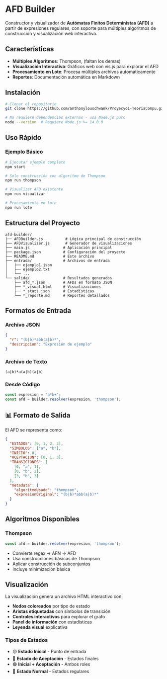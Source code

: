 # AFD Builder

Constructor y visualizador de **Autómatas Finitos Deterministas (AFD)** a partir de expresiones regulares, con soporte para múltiples algoritmos de construcción y visualización web interactiva.

##  Características

-  **Múltiples Algoritmos**: Thompson, (faltan los demas) 
-  **Visualización Interactiva**: Gráficos web con vis.js para explorar el AFD
-  **Procesamiento en Lote**: Procesa múltiples archivos automáticamente
-  **Reportes**: Documentación automática en Markdown

##  Instalación

```bash
# Clonar el repositorio
git clone https://github.com/anthonylouschwank/Proyecyo1-TeoriaCompu.git

# No requiere dependencias externas - usa Node.js puro
node --version  # Requiere Node.js >= 14.0.0
```

## Uso Rápido

### Ejemplo Básico
```bash
# Ejecutar ejemplo completo
npm start

# Solo construcción con algoritmo de Thompson
npm run thompson

# Visualizar AFD existente
npm run visualizar

# Procesamiento en lote
npm run lote
```

##  Estructura del Proyecto

```
afd-builder/
├── AFDBuilder.js          # Lógica principal de construcción
├── AFDVisualizer.js       # Generador de visualizaciones
├── main.js               # Aplicación principal
├── package.json          # Configuración del proyecto
├── README.md             # Este archivo
├── entrada/              # Archivos de entrada
│   ├── ejemplo1.json
│   ├── ejemplo2.txt
│   └── ...
└── salida/               # Resultados generados
    ├── afd_*.json        # AFDs en formato JSON
    ├── *_visual.html     # Visualizaciones
    ├── *_stats.json      # Estadísticas
    └── *_reporte.md      # Reportes detallados
```

##  Formatos de Entrada

### Archivo JSON
```json
{
  "r": "(b|b)*abb(a|b)*",
  "descripcion": "Expresión de ejemplo"
}
```

### Archivo de Texto
```
(a|b)*a(a|b)(a|b)
```

### Desde Código
```javascript
const expresion = "a*b+";
const afd = builder.resolver(expresion, 'thompson');
```

## 📊 Formato de Salida

El AFD se representa como:

```json
{
  "ESTADOS": [0, 1, 2, 3],
  "SIMBOLOS": ["a", "b"],
  "INICIO": 0,
  "ACEPTACION": [0, 1, 3],
  "TRANSICIONES": [
    [0, "a", 1],
    [0, "b", 2],
    [3, "b", 3]
  ],
  "metadata": {
    "algoritmoUsado": "thompson",
    "expresionOriginal": "(b|b)*abb(a|b)*"
  }
}
```

##  Algoritmos Disponibles

###  Thompson
```javascript
const afd = builder.resolver(expresion, 'thompson');
```
- Convierte regex → AFN → AFD
- Usa construcciones básicas de Thompson
- Aplicar construcción de subconjuntos
- Incluye minimización básica

##  Visualización

La visualización genera un archivo HTML interactivo con:

- **Nodos coloreados** por tipo de estado
- **Aristas etiquetadas** con símbolos de transición  
- **Controles interactivos** para explorar el grafo
- **Panel de información** con estadísticas
- **Leyenda visual** explicativa

### Tipos de Estados
- 🟡 **Estado Inicial** - Punto de entrada
- 🔴 **Estado de Aceptación** - Estados finales
- 🟢 **Inicial + Aceptación** - Ambos roles
- 🔵 **Estado Normal** - Estados regulares
